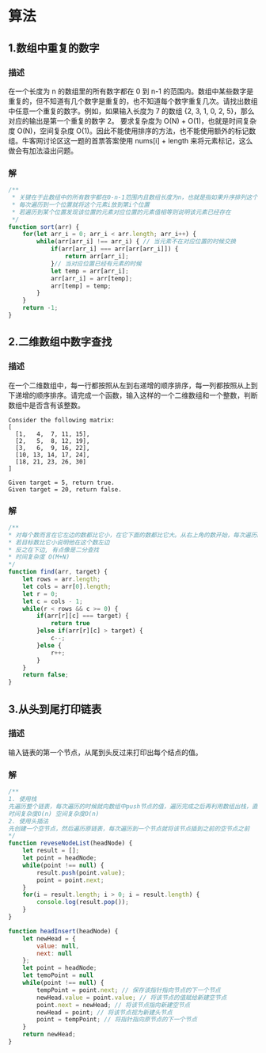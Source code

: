 # 算法
## 1.数组中重复的数字
### 描述
在一个长度为 n 的数组里的所有数字都在 0 到 n-1 的范围内。数组中某些数字是重复的，但不知道有几个数字是重复的，也不知道每个数字重复几次。请找出数组中任意一个重复的数字。例如，如果输入长度为 7 的数组 {2, 3, 1, 0, 2, 5}，那么对应的输出是第一个重复的数字 2。
要求复杂度为 O(N) + O(1)，也就是时间复杂度 O(N)，空间复杂度 O(1)。因此不能使用排序的方法，也不能使用额外的标记数组。牛客网讨论区这一题的首票答案使用 nums[i] + length 来将元素标记，这么做会有加法溢出问题。
### 解
```js
/**
 * 关键在于此数组中的所有数字都在0-n-1范围内且数组长度为n，也就是指如果升序排列这个数组对应位置的元素值应该等于索引
 * 每次遍历到一个位置就将这个元素i放到第i个位置
 * 若遍历到某个位置发现该位置的元素对应位置的元素值相等则说明该元素已经存在
 */
function sort(arr) {
    for(let arr_i = 0; arr_i < arr.length; arr_i++) {
        while(arr[arr_i] !== arr_i) { // 当元素不在对应位置的时候交换
            if(arr[arr_i] === arr[arr[arr_i]]) {
                return arr[arr_i];
            }// 当对应位置已经有元素的时候
            let temp = arr[arr_i];
            arr[arr_i] = arr[temp];
            arr[temp] = temp;
        }
    }
    return -1;
}
```
## 2.二维数组中数字查找
### 描述
在一个二维数组中，每一行都按照从左到右递增的顺序排序，每一列都按照从上到下递增的顺序排序。请完成一个函数，输入这样的一个二维数组和一个整数，判断数组中是否含有该整数。
```
Consider the following matrix:
[
  [1,   4,  7, 11, 15],
  [2,   5,  8, 12, 19],
  [3,   6,  9, 16, 22],
  [10, 13, 14, 17, 24],
  [18, 21, 23, 26, 30]
]

Given target = 5, return true.
Given target = 20, return false.
```
### 解
```js
/**
* 对每个数而言在它左边的数都比它小，在它下面的数都比它大。从右上角的数开始，每次遍历的时候比较这个数
* 若目标数比它小说明他在这个数左边
* 反之在下边, 有点像是二分查找
* 时间复杂度 O(M+N)
*/
function find(arr, target) {
    let rows = arr.length;
    let cols = arr[0].length;
    let r = 0;
    let c = cols - 1;
    while(r < rows && c >= 0) {
        if(arr[r][c] === target) {
            return true
        }else if(arr[r][c] > target) {
            c--;
        }else {
            r++;
        }
    }
    return false;
}
```
## 3.从头到尾打印链表
### 描述
输入链表的第一个节点，从尾到头反过来打印出每个结点的值。
### 解
```js
/**
1. 使用栈
先遍历整个链表，每次遍历的时候就向数组中push节点的值，遍历完成之后再利用数组出栈，直到数组为空
时间复杂度O(n) 空间复杂度O(n)
2. 使用头插法
先创建一个空节点，然后遍历原链表，每次遍历到一个节点就将该节点插到之前的空节点之前
*/
function reveseNodeList(headNode) {
    let result = [];
    let point = headNode;
    while(point !== null) {
        result.push(point.value);
        point = point.next;
    }
    for(i = result.length; i > 0; i = result.length) {
        console.log(result.pop());
    }
}

function headInsert(headNode) {
    let newHead = {
        value: null,
        next: null
    };
    let point = headNode;
    let temoPoint = null
    while(point !== null) {
        tempPoint = point.next; // 保存该指针指向节点的下一个节点
        newHead.value = point.value; // 将该节点的值赋给新建空节点
        point.next = newHead; // 将该节点指向新建空节点
        newHead = point; // 将该节点视为新建头节点
        point = tempPoint; // 将指针指向原节点的下一个节点
    }
    return newHead;
}
```
